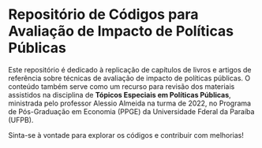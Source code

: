# Repositório de Códigos para Avaliação de Impacto de Políticas Públicas

Este repositório é dedicado à replicação de capítulos de livros e artigos de referência sobre técnicas de avaliação de impacto de políticas públicas. O conteúdo também serve como um recurso para revisão dos materiais assistidos na disciplina de **Tópicos Especiais em Políticas Públicas**, ministrada pelo professor Alessio Almeida na turma de 2022, no Programa de Pós-Graduação em Economia (PPGE) da Universidade Fderal da Paraíba (UFPB).

Sinta-se à vontade para explorar os códigos e contribuir com melhorias!
